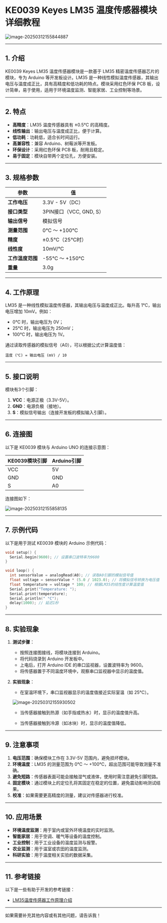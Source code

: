 # **KE0039 Keyes LM35 温度传感器模块详细教程**

![image-20250312155844887](media/image-20250312155844887.png)

---

## **1. 介绍**

KE0039 Keyes LM35 温度传感器模块是一款基于 LM35 精密温度传感器芯片的模块，专为 Arduino 等开发板设计。LM35 是一种线性模拟温度传感器，其输出电压与温度成正比，具有高精度和低功耗的特点。模块采用红色环保 PCB 板，设计简单，易于使用，适用于环境温度监测、智能家居、工业控制等场景。

---

## **2. 特点**

- **高精度**：LM35 温度传感器具有 ±0.5℃ 的高精度。
- **线性输出**：输出电压与温度成正比，便于计算。
- **低功耗**：功耗低，适合长时间运行。
- **高兼容性**：兼容 Arduino、树莓派等开发板。
- **环保设计**：采用红色环保 PCB 板，耐用且稳定。
- **易于固定**：模块自带两个定位孔，方便安装。

---

## **3. 规格参数**

| 参数            | 值                     |
|-----------------|------------------------|
| **工作电压**    | 3.3V - 5V（DC）        |
| **接口类型**    | 3PIN接口（VCC, GND, S） |
| **输出信号**    | 模拟信号               |
| **测量范围**    | 0℃ ～ +100℃           |
| **精度**        | ±0.5℃（25℃时）        |
| **线性度**      | 10mV/℃                |
| **工作温度范围**| -55℃ ～ +150℃         |
| **重量**        | 3.0g                   |

---

## **4. 工作原理**

LM35 是一种线性模拟温度传感器，其输出电压与温度成正比。每升高 1℃，输出电压增加 10mV。例如：
- 0℃ 时，输出电压为 0V；
- 25℃ 时，输出电压为 250mV；
- 100℃ 时，输出电压为 1V。

通过读取传感器的模拟信号（A0），可以根据公式计算温度值：
```
温度 (℃) = 输出电压 (mV) / 10
```

---

## **5. 接口说明**

模块有3个引脚：
1. **VCC**：电源正极（3.3V-5V）。
2. **GND**：电源负极（接地）。
3. **S**：模拟信号输出（连接开发板的模拟输入引脚）。

---

## **6. 连接图**

以下是 KE0039 模块与 Arduino UNO 的连接示意图：

| KE0039模块引脚 | Arduino引脚 |
| -------------- | ----------- |
| VCC            | 5V          |
| GND            | GND         |
| S              | A0          |

连接图如下：

![image-20250312155858135](media/image-20250312155858135.png)

---

## **7. 示例代码**

以下是用于测试 KE0039 模块的 Arduino 示例代码：

```cpp
void setup() {
  Serial.begin(9600); // 设置串口波特率为9600
}

void loop() {
  int sensorValue = analogRead(A0); // 读取A0引脚的模拟信号值
  float voltage = sensorValue * (5.0 / 1023.0); // 将模拟信号转换为电压值
  float temperature = voltage * 100; // 根据LM35的线性度计算温度值
  Serial.print("Temperature: ");
  Serial.print(temperature);
  Serial.println(" °C");
  delay(1000); // 延迟1秒
}
```

---

## **8. 实验现象**

1. **测试步骤**：
   - 按照连接图接线，将模块连接到 Arduino。
   - 将代码烧录到 Arduino 开发板中。
   - 上电后，打开 Arduino IDE 的串口监视器，设置波特率为 9600。
   - 将传感器置于不同温度环境中，观察串口监视器中显示的温度值。

2. **实验现象**：
   - 在室温环境下，串口监视器显示的温度值接近实际室温（如 25℃）。
   
   	![image-20250312155930502](media/image-20250312155930502.png)
   
   - 当传感器接触到热源（如手指或热水）时，显示的温度值升高。
   
   - 当传感器接触到冷源（如冰块）时，显示的温度值降低。

---

## **9. 注意事项**

1. **电压范围**：确保模块工作在 3.3V-5V 范围内，避免损坏模块。
2. **环境温度**：LM35 的测量范围为 0℃ ～ +100℃，超出范围可能导致测量不准确。
3. **避免短路**：传感器表面可能会接触湿气或液体，使用时需注意避免引脚短路。
4. **固定模块**：通过模块上的定位孔将其固定在稳定的位置，避免震动影响测试结果。
5. **校准**：如果需要更高精度的测量，建议对传感器进行校准。

---

## **10. 应用场景**

- **环境温度监测**：用于室内或室外环境温度的实时监测。
- **智能家居**：用于空调、暖气等设备的温度控制。
- **工业控制**：用于工业设备的温度监测与报警。
- **农业监测**：用于温室或农田的温度监测。
- **科研实验**：用于温度相关实验的数据采集。

---

## **11. 参考链接**

以下是一些有助于开发的参考链接：
- [LM35温度传感器工作原理介绍](https://en.wikipedia.org/wiki/LM35)

---

如果需要补充其他内容或有其他问题，请告诉我！
